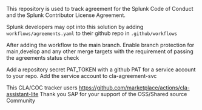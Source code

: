 
This repository is used to track agreement for the Splunk Code of Conduct and the Splunk Contributor License Agreement.

Splunk developers may opt into this solution by adding `workflows/agreements.yaml` to their github repo in `.github/workflows`

After adding the workflow to the main branch. Enable branch protection for main,develop and any other merge targets with the requirement of passing the agreements status check

Add a repository secret PAT_TOKEN with a github PAT for a service account to your repo.
Add the service account to cla-agreement-svc


This CLA/COC tracker users https://github.com/marketplace/actions/cla-assistant-lite
Thank you SAP for your support of the OSS/Shared source Community
